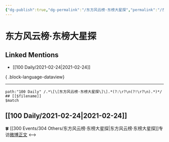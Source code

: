 ```yaml
---
{"dg-publish":true,"dg-permalink":"/东方风云榜·东榜大星探","permalink":"/东方风云榜·东榜大星探/","created":"2023-04-09T14:36:26.000+08:00","updated":"2023-04-10T16:57:24.000+08:00"}
---
```


# 东方风云榜·东榜大星探

## Linked Mentions
- [[100 Daily/2021-02-24\|2021-02-24]]

{ .block-language-dataview}

---

```expander
path:"100 Daily" /.*\[\[东方风云榜·东榜大星探\]\].*(?:\r?\n(?!\r?\n).*)*/
## [[$filename]]
$match
```
## [[100 Daily/2021-02-24\|2021-02-24]]
🍀 [[300 Events/304 Others/东方风云榜·东榜大星探\|东方风云榜·东榜大星探]]专访[微博正文](https://m.weibo.cn/6466290670/4608274211276529)
<-->